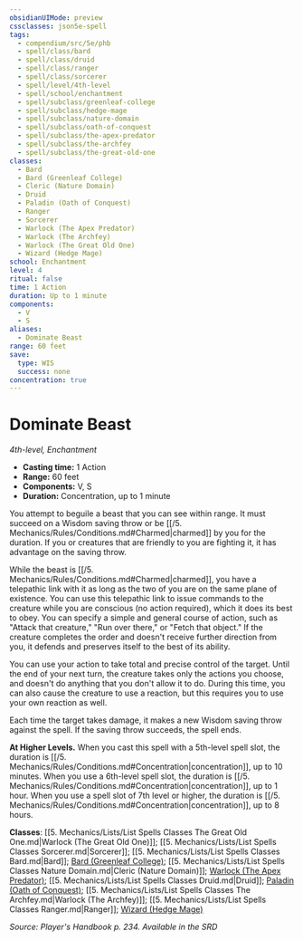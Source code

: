 ```yaml
---
obsidianUIMode: preview
cssclasses: json5e-spell
tags:
  - compendium/src/5e/phb
  - spell/class/bard
  - spell/class/druid
  - spell/class/ranger
  - spell/class/sorcerer
  - spell/level/4th-level
  - spell/school/enchantment
  - spell/subclass/greenleaf-college
  - spell/subclass/hedge-mage
  - spell/subclass/nature-domain
  - spell/subclass/oath-of-conquest
  - spell/subclass/the-apex-predator
  - spell/subclass/the-archfey
  - spell/subclass/the-great-old-one
classes:
  - Bard
  - Bard (Greenleaf College)
  - Cleric (Nature Domain)
  - Druid
  - Paladin (Oath of Conquest)
  - Ranger
  - Sorcerer
  - Warlock (The Apex Predator)
  - Warlock (The Archfey)
  - Warlock (The Great Old One)
  - Wizard (Hedge Mage)
school: Enchantment
level: 4
ritual: false
time: 1 Action
duration: Up to 1 minute
components:
  - V
  - S
aliases:
  - Dominate Beast
range: 60 feet
save:
  type: WIS
  success: none
concentration: true
---
```

# Dominate Beast
*4th-level, Enchantment*  

- **Casting time:** 1 Action
- **Range:** 60 feet
- **Components:** V, S
- **Duration:** Concentration, up to 1 minute

You attempt to beguile a beast that you can see within range. It must succeed on a Wisdom saving throw or be [[/5. Mechanics/Rules/Conditions.md#Charmed\|charmed]] by you for the duration. If you or creatures that are friendly to you are fighting it, it has advantage on the saving throw.

While the beast is [[/5. Mechanics/Rules/Conditions.md#Charmed\|charmed]], you have a telepathic link with it as long as the two of you are on the same plane of existence. You can use this telepathic link to issue commands to the creature while you are conscious (no action required), which it does its best to obey. You can specify a simple and general course of action, such as "Attack that creature," "Run over there," or "Fetch that object." If the creature completes the order and doesn't receive further direction from you, it defends and preserves itself to the best of its ability.

You can use your action to take total and precise control of the target. Until the end of your next turn, the creature takes only the actions you choose, and doesn't do anything that you don't allow it to do. During this time, you can also cause the creature to use a reaction, but this requires you to use your own reaction as well.

Each time the target takes damage, it makes a new Wisdom saving throw against the spell. If the saving throw succeeds, the spell ends.

**At Higher Levels.** When you cast this spell with a 5th-level spell slot, the duration is [[/5. Mechanics/Rules/Conditions.md#Concentration\|concentration]], up to 10 minutes. When you use a 6th-level spell slot, the duration is [[/5. Mechanics/Rules/Conditions.md#Concentration\|concentration]], up to 1 hour. When you use a spell slot of 7th level or higher, the duration is [[/5. Mechanics/Rules/Conditions.md#Concentration\|concentration]], up to 8 hours.

**Classes**: [[5. Mechanics/Lists/List Spells Classes The Great Old One.md\|Warlock (The Great Old One)]]; [[5. Mechanics/Lists/List Spells Classes Sorcerer.md\|Sorcerer]]; [[5. Mechanics/Lists/List Spells Classes Bard.md\|Bard]]; [Bard (Greenleaf College)](compendium/lists/list-spells-classes-greenleaf-college-kpdm.md "subclass=KPDM"); [[5. Mechanics/Lists/List Spells Classes Nature Domain.md\|Cleric (Nature Domain)]]; [Warlock (The Apex Predator)](compendium/lists/list-spells-classes-the-apex-predator-hhhviii.md "subclass=HHHVIII"); [[5. Mechanics/Lists/List Spells Classes Druid.md\|Druid]]; [Paladin (Oath of Conquest)](compendium/lists/list-spells-classes-oath-of-conquest-xge.md "subclass=XGE"); [[5. Mechanics/Lists/List Spells Classes The Archfey.md\|Warlock (The Archfey)]]; [[5. Mechanics/Lists/List Spells Classes Ranger.md\|Ranger]]; [Wizard (Hedge Mage)](compendium/lists/list-spells-classes-hedge-mage-griffonssaddlebag3.md "subclass=GriffonsSaddlebag3")

*Source: Player's Handbook p. 234. Available in the <span title='Systems Reference Document (5.1)'>SRD</span>*
